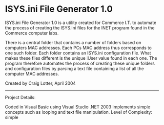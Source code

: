ISYS.ini File Generator 1.0
===========================

ISYS.ini File Generator 1.0 is a utility created for Commerce I.T. to automate the process of creating the ISYS.ini files for the INET program found in the Commerce computer labs. 

There is a central folder that contains a number of folders based on computers MAC addresses. Each PCs MAC address thus corresponds to one such folder. Each folder contains an ISYS.ini configuration file. What makes these files different is the unique IUser value found in each one. The program therefore automates the process of creating these unique folders and configuration files by parsing a text file containing a list of all the computer MAC addresses.

Created by Craig Lotter, April 2004

*********************************

Project Details:

Coded in Visual Basic using Visual Studio .NET 2003
Implements simple concepts such as looping and text file manipulation.
Level of Complexity: simple

